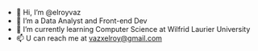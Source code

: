 - 👋 Hi, I’m @elroyvaz
- 👀 I’m  a Data Analyst and Front-end Dev
- 🌱 I’m currently learning Computer Science at Wilfrid Laurier University
- 📫 U can reach me at vazxelroy@gmail.com

<!---
elroyvaz/elroyvaz is a ✨ special ✨ repository because its `README.md` (this file) appears on your GitHub profile.
You can click the Preview link to take a look at your changes.
--->
